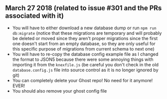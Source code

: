 ## March 27 2018 (related to issue #301 and the PRs associated with it)
- You will have to either download a new database dump or run `npm run db:migrate` (notice that these migrations are temporary and will probably be deleted or moved since they aren't proper migrations since the first one doesn't start from an empty database, so they are only useful for this specific purpose of migrations from current schema to next one)
- You will have to re-copy the database config example file as I changed the format to JSON5 because there were some annoying things with importing it from the `knexfile.js` (be careful you don't check in the old `database.config.js` file into source control as it is no longer ignored by git)
- You can completely delete your Ghost repo! No need for it anymore! EVER!
- You should also remove your ghost config file
